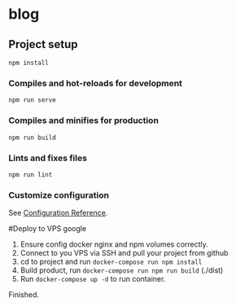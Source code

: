 # blog

## Project setup
```
npm install
```

### Compiles and hot-reloads for development
```
npm run serve
```

### Compiles and minifies for production
```
npm run build
```

### Lints and fixes files
```
npm run lint
```

### Customize configuration
See [Configuration Reference](https://cli.vuejs.org/config/).

#Deploy to VPS google
1. Ensure config docker nginx and npm volumes correctly.
2. Connect to you VPS via SSH and pull your project from github
3. cd to project and run `docker-compose run npm install`
4. Build product, run `docker-compose run npm run build` (./dist)
5. Run `docker-compose up -d` to run container.

Finished.
